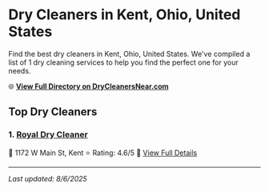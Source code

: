 # Dry Cleaners in Kent, Ohio, United States

Find the best dry cleaners in Kent, Ohio, United States. We've compiled a list of 1 dry cleaning services to help you find the perfect one for your needs.

🌐 **[View Full Directory on DryCleanersNear.com](https://drycleanersnear.com/city/US/Ohio/Kent)**

## Top Dry Cleaners

### 1. [Royal Dry Cleaner](https://drycleanersnear.com/dryCleaner/6875b64e9b5c02c2ea277e50/royal-dry-cleaner)
📍 1172 W Main St, Kent
⭐ Rating: 4.6/5
🔗 [View Full Details](https://drycleanersnear.com/dryCleaner/6875b64e9b5c02c2ea277e50/royal-dry-cleaner)


---

*Last updated: 8/6/2025*
